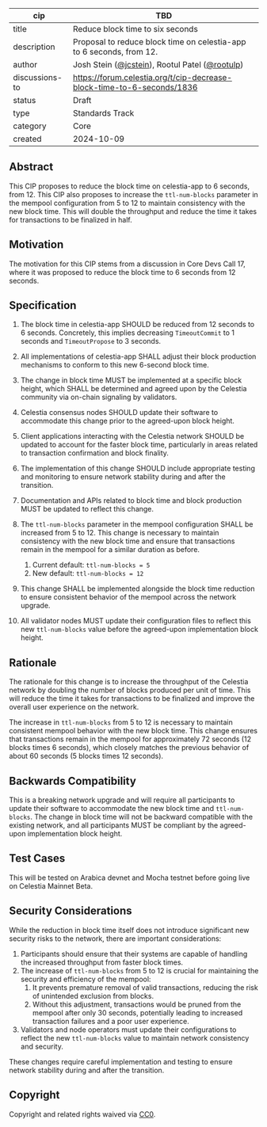 | cip | TBD |
| - | - |
| title | Reduce block time to six seconds |
| description | Proposal to reduce block time on celestia-app to 6 seconds, from 12. |
| author | Josh Stein ([@jcstein](https://github.com/jcstein)), Rootul Patel ([@rootulp](https://github.com/rootulp))|
| discussions-to | <https://forum.celestia.org/t/cip-decrease-block-time-to-6-seconds/1836> |
| status | Draft |
| type | Standards Track |
| category | Core |
| created | 2024-10-09 |

## Abstract

This CIP proposes to reduce the block time on celestia-app to 6 seconds, from 12. This CIP also proposes to increase the `ttl-num-blocks` parameter in the mempool configuration from 5 to 12 to maintain consistency with the new block time. This will double the throughput and reduce the time it takes for transactions to be finalized in half.

## Motivation

The motivation for this CIP stems from a discussion in Core Devs Call 17, where it was proposed to reduce the block time to 6 seconds from 12 seconds.

## Specification

1. The block time in celestia-app SHOULD be reduced from 12 seconds to 6 seconds. Concretely, this implies decreasing `TimeoutCommit` to 1 seconds and `TimeoutPropose` to 3 seconds.

1. All implementations of celestia-app SHALL adjust their block production mechanisms to conform to this new 6-second block time.

1. The change in block time MUST be implemented at a specific block height, which SHALL be determined and agreed upon by the Celestia community via on-chain signaling by validators.

1. Celestia consensus nodes SHOULD update their software to accommodate this change prior to the agreed-upon block height.

1. Client applications interacting with the Celestia network SHOULD be updated to account for the faster block time, particularly in areas related to transaction confirmation and block finality.

1. The implementation of this change SHOULD include appropriate testing and monitoring to ensure network stability during and after the transition.

1. Documentation and APIs related to block time and block production MUST be updated to reflect this change.

1. The `ttl-num-blocks` parameter in the mempool configuration SHALL be increased from 5 to 12. This change is necessary to maintain consistency with the new block time and ensure that transactions remain in the mempool for a similar duration as before.
    1. Current default: `ttl-num-blocks = 5`
    1. New default: `ttl-num-blocks = 12`

1. This change SHALL be implemented alongside the block time reduction to ensure consistent behavior of the mempool across the network upgrade.

1. All validator nodes MUST update their configuration files to reflect this new `ttl-num-blocks` value before the agreed-upon implementation block height.

## Rationale

The rationale for this change is to increase the throughput of the Celestia network by doubling the number of blocks produced per unit of time. This will reduce the time it takes for transactions to be finalized and improve the overall user experience on the network.

The increase in `ttl-num-blocks` from 5 to 12 is necessary to maintain consistent mempool behavior with the new block time. This change ensures that transactions remain in the mempool for approximately 72 seconds (12 blocks times 6 seconds), which closely matches the previous behavior of about 60 seconds (5 blocks times 12 seconds).

## Backwards Compatibility

This is a breaking network upgrade and will require all participants to update their software to accommodate the new block time and `ttl-num-blocks`. The change in block time will not be backward compatible with the existing network, and all participants MUST be compliant by the agreed-upon implementation block height.

## Test Cases

This will be tested on Arabica devnet and Mocha testnet before going live on Celestia Mainnet Beta.

## Security Considerations

While the reduction in block time itself does not introduce significant new security risks to the network, there are important considerations:

1. Participants should ensure that their systems are capable of handling the increased throughput from faster block times.
1. The increase of `ttl-num-blocks` from 5 to 12 is crucial for maintaining the security and efficiency of the mempool:
    1. It prevents premature removal of valid transactions, reducing the risk of unintended exclusion from blocks.
    1. Without this adjustment, transactions would be pruned from the mempool after only 30 seconds, potentially leading to increased transaction failures and a poor user experience.
1. Validators and node operators must update their configurations to reflect the new `ttl-num-blocks` value to maintain network consistency and security.

These changes require careful implementation and testing to ensure network stability during and after the transition.

## Copyright

Copyright and related rights waived via [CC0](https://github.com/celestiaorg/CIPs/blob/main/LICENSE).
